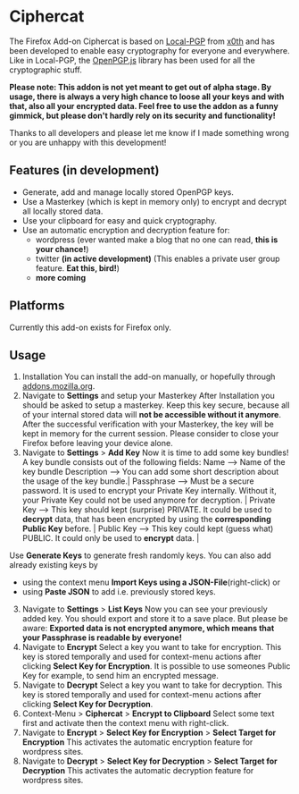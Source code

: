 # Ciphercat

The Firefox Add-on Ciphercat is based on [Local-PGP](https://github.com/x0th/Local-PGP) from [x0th](https://github.com/x0th) and has been developed to enable easy cryptography for everyone and everywhere.
Like in Local-PGP, the [OpenPGP.js](https://github.com/openpgpjs/openpgpjs) library has been used for all the cryptographic  stuff.


**Please note: This addon is not yet meant to get out of alpha stage. By usage, there is always a very high chance to loose all your keys and with that, also all your encrypted data. Feel free to use the addon as a funny gimmick, but please don't hardly rely on its security and functionality!**

Thanks to all developers and please let me know if I made something wrong or you are unhappy with this development!

## Features (in development)

* Generate, add and manage locally stored OpenPGP keys.
* Use a Masterkey (which is kept in memory only) to encrypt and decrypt all locally stored data.
* Use your clipboard for easy and quick cryptography.
* Use an automatic encryption and decryption feature for:
	- wordpress (ever wanted make a blog that no one can read, **this is your chance!**)
	- twitter **(in active development)** (This enables a private user group feature. **Eat this, bird!**)
	- **more coming**


## Platforms

Currently this add-on exists for Firefox only.


## Usage

1. Installation
You can install the add-on manually, or hopefully through [addons.mozilla.org](https://addons.mozilla.org/addon/ciphercat/).
2. Navigate to **Settings** and setup your Masterkey
After Installation you should be asked to setup a masterkey. Keep this key secure, because all of your internal stored data will **not be accessible without it anymore**. After the successful verification with your Masterkey, the key will be kept in memory for the current session. Please consider to close your Firefox before leaving your device alone.
3. Navigate to **Settings** > **Add Key**
Now it is time to add some key bundles! A key bundle consists out of the following fields:
   Name          -->  Name of the key bundle
   Description   -->  You can add some short description about the usage of the key bundle.|
   Passphrase    -->  Must be a secure password. It is used to encrypt your Private Key internally. Without it, your Private Key could not be used anymore for decryption. |
   Private Key   -->  This key should kept (surprise) PRIVATE. It could be used to **decrypt** data, that has been encrypted by using the **corresponding Public Key** before. |
   Public Key    -->  This key could kept (guess what) PUBLIC. It could only be used to **encrypt** data. |

Use **Generate Keys** to generate fresh randomly keys. You can also add already existing keys by 
  * using the context menu **Import Keys using a JSON-File**(right-click) or 
  * using **Paste JSON** to add i.e. previously stored keys.
3. Navigate to **Settings** > **List Keys**
Now you can see your previously added key. You should export and store it to a save place. But please be aware: **Exported data is not encrypted anymore, which means that your Passphrase is readable by everyone!**
4. Navigate to **Encrypt**
Select a key you want to take for encryption. This key is stored temporally and used for context-menu actions after clicking **Select Key for Encryption**. It is possible to use someones Public Key for example, to send him an encrypted message.
5. Navigate to **Decrypt**
Select a key you want to take for decryption. This key is stored temporally and used for context-menu actions after clicking **Select Key for Decryption**.
6. Context-Menu > **Ciphercat** > **Encrypt to Clipboard**
Select some text first and activate then the context menu with right-click.
7. Navigate to **Encrypt** > **Select Key for Encryption** > **Select Target for Encryption**
This activates the automatic encryption feature for wordpress sites.
8. Navigate to **Decrypt** > **Select Key for Decryption** > **Select Target for Decryption**
This activates the automatic decryption feature for wordpress sites.